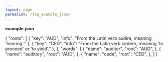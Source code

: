 ```yaml
---
layout: page
permalink: /faq_example_json/
---
```

**example.json**

{
    "roots": [
        {
            "key": "AUD",
            "info": "From the Latin verb audire, meaning 'hearing'."
        },
        {
            "key": "CED",
            "info": "From the Latin verb cedere, meaning 'to proceed' or 'to yield'."
        },
    ],
    "words": [
        {
            "name": "auditor",
            "root": "AUD",
        },
        {
            "name": "auditory",
            "root": "AUD",
        },
        {
            "name": "cede",
            "root": "CED",
        },
    ]
}

